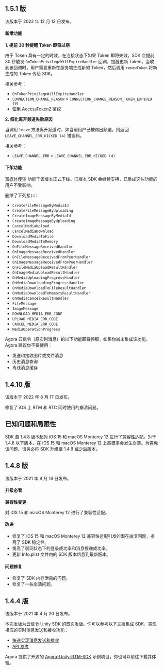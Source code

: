## 1.5.1 版

该版本于 2022 年 12 月 12 日发布。

#### 新增功能

**1. 提前 30 秒提醒 Token 即将过期**

由于 Token 具有一定的时效，在连接状态下如果 Token 即将失效，SDK 会提前 30 秒触发 `OnTokenPrivilegeWillExpireHandler` 回调，提醒更新 Token。当收到该回调时，用户需要重新在服务端生成新的 Token，然后调用 `renewToken` 将新生成的 Token 传给 SDK。

相关参考：
- `OnTokenPrivilegeWillExpireHandler`
- `CONNECTION_CHANGE_REASON` > `CONNECTION_CHANGE_REASON_TOKEN_EXPIRED (9)`
- [使用 AccessToken2 鉴权](./token2_server_rtm?platform=All%20Platforms)

**2. 细化离开频道失败原因**

当调用 `leave` 方法离开频道时，如当前用户已被踢出频道，则返回 `LEAVE_CHANNEL_ERR_KICKED (4)` 错误码。

相关参考：
- `LEAVE_CHANNEL_ERR` > `LEAVE_CHANNEL_ERR_KICKED (4)`

#### 下架功能

[富媒体传输](./upload_download_media_cpp) 功能于该版本正式下线。旧版本 SDK 会继续支持，已集成这些功能的用户不受影响。

删除了下列接口：

- `CreateFileMessageByMediaId`
- `CreateFileMessageByUploading`
- `CreateImageMessageByMediaId`
- `CreateImageMessageByUploading`
- `CancelMediaUpload`
- `CancelMediaDownload`
- `DownloadMediaToFile`
- `DownloadMediaToMemory`
- `OnFileMessageReceivedHandler`
- `OnImageMessageReceivedHandler`
- `OnFileMessageReceivedFromPeerHandler`
- `OnImageMessageReceivedFromPeerHandler`
- `OnFileMediaUploadResultHandler`
- `OnImageMediaUploadResultHandler`
- `OnMediaUploadingProgressHandler`
- `OnMediaDownloadingProgressHandler`
- `OnMediaDownloadToFileResultHandler`
- `OnMediaDownloadToMemoryResultHandler`
- `OnMediaCancelResultHandler`
- `FileMessage`
- `ImageMessage`
- `DOWNLOAD_MEDIA_ERR_CODE`
- `UPLOAD_MEDIA_ERR_CODE`
- `CANCEL_MEDIA_ERR_CODE`
- `MediaOperationProgress`


<div class="alert note">Agora 云信令（原实时消息）的以下功能即将停服，如果你尚未集成该功能，Agora 建议你不要使用：<ul><li>发送和接收图片或文件消息</li><li>历史消息查询</li><li>离线消息缓存</li></ul></div>

## 1.4.10 版

该版本于 2022 年 8 月 17 日发布。

修复了 iOS 上 RTM 和 RTC 同时使用的崩溃问题。


## 已知问题和局限性

SDK 自 1.4.8 版本起对  iOS 15 和 macOS Monterey 12 进行了兼容性适配。对于 1.4.8 以下版本，在 iOS 15 和 macOS Monterey 12 上高概率会发生崩溃。为避免该问题，请务必将 SDK 升级至 1.4.8 或之后版本。

## 1.4.8 版

该版本于 2021 年 8 月 18 日发布。

#### 升级必看

**兼容性变更**

对 iOS 15 和 macOS Monterey 12 进行了兼容性适配。

#### 改进

- 修复了 iOS 15 和 macOS Monterey 12 兼容性适配引发的潜在崩溃问题，提高了 SDK 稳定性。
- 提高了弱网状态下的登录成功率和消息投递成功率。
- 更新 Info.plist 文件内的 SDK 版本信息到最新版本。

#### 问题修复

- 修复了 SDK 内存泄露的问题。
- 修复了一些崩溃问题。


## 1.4.4 版

该版本于 2021 年 4 月 20 日发布。

本次发版为云信令 Unity SDK 的首次发版。你可以参考以下文档集成 SDK，实现相应的实时消息发送和接收功能：

- [快速实现消息发送和接收](https://docs.agora.io/cn/Real-time-Messaging/start_messaging_unity?platform=Unity)
- [API 参考](https://docs.agora.io/cn/Real-time-Messaging/APIReference/RTM_Unity/index.html)

Agora 提供了开源的 [Agora-Unity-RTM-SDK](https://github.com/AgoraIO-Community/Agora-Unity-RTM-SDK/) 示例项目，你也可以前往下载并体验。